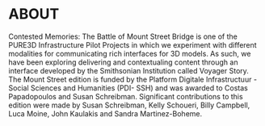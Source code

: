 ABOUT
=====


Contested Memories: The Battle of Mount Street Bridge is one of the PURE3D Infrastructure Pilot Projects 
 in which we experiment with different modalities for communicating rich interfaces for 3D models.
 As such, we have been exploring delivering and contextualing content through an interface developed 
 by the Smithsonian Institution called Voyager Story.
 The Mount Street edition is funded by the Platform Digitale Infrastructuur - 
 Social Sciences and Humanities (PDI- SSH) and was awarded to Costas Papadopoulos and Susan 
 Schreibman. Significant contributions to this edition were made by Susan Schreibman, Kelly Schoueri, 
 Billy Campbell, Luca Moine, John Kaulakis and Sandra Martinez-Boheme.
